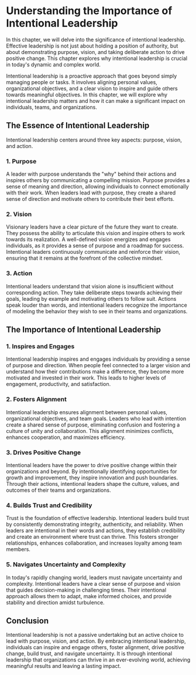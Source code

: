 Understanding the Importance of Intentional Leadership
===============================================================

In this chapter, we will delve into the significance of intentional leadership. Effective leadership is not just about holding a position of authority, but about demonstrating purpose, vision, and taking deliberate action to drive positive change. This chapter explores why intentional leadership is crucial in today's dynamic and complex world.



Intentional leadership is a proactive approach that goes beyond simply managing people or tasks. It involves aligning personal values, organizational objectives, and a clear vision to inspire and guide others towards meaningful objectives. In this chapter, we will explore why intentional leadership matters and how it can make a significant impact on individuals, teams, and organizations.

The Essence of Intentional Leadership
-------------------------------------

Intentional leadership centers around three key aspects: purpose, vision, and action.

### 1. **Purpose**

A leader with purpose understands the "why" behind their actions and inspires others by communicating a compelling mission. Purpose provides a sense of meaning and direction, allowing individuals to connect emotionally with their work. When leaders lead with purpose, they create a shared sense of direction and motivate others to contribute their best efforts.

### 2. **Vision**

Visionary leaders have a clear picture of the future they want to create. They possess the ability to articulate this vision and inspire others to work towards its realization. A well-defined vision energizes and engages individuals, as it provides a sense of purpose and a roadmap for success. Intentional leaders continuously communicate and reinforce their vision, ensuring that it remains at the forefront of the collective mindset.

### 3. **Action**

Intentional leaders understand that vision alone is insufficient without corresponding action. They take deliberate steps towards achieving their goals, leading by example and motivating others to follow suit. Actions speak louder than words, and intentional leaders recognize the importance of modeling the behavior they wish to see in their teams and organizations.

The Importance of Intentional Leadership
----------------------------------------

### 1. **Inspires and Engages**

Intentional leadership inspires and engages individuals by providing a sense of purpose and direction. When people feel connected to a larger vision and understand how their contributions make a difference, they become more motivated and invested in their work. This leads to higher levels of engagement, productivity, and satisfaction.

### 2. **Fosters Alignment**

Intentional leadership ensures alignment between personal values, organizational objectives, and team goals. Leaders who lead with intention create a shared sense of purpose, eliminating confusion and fostering a culture of unity and collaboration. This alignment minimizes conflicts, enhances cooperation, and maximizes efficiency.

### 3. **Drives Positive Change**

Intentional leaders have the power to drive positive change within their organizations and beyond. By intentionally identifying opportunities for growth and improvement, they inspire innovation and push boundaries. Through their actions, intentional leaders shape the culture, values, and outcomes of their teams and organizations.

### 4. **Builds Trust and Credibility**

Trust is the foundation of effective leadership. Intentional leaders build trust by consistently demonstrating integrity, authenticity, and reliability. When leaders are intentional in their words and actions, they establish credibility and create an environment where trust can thrive. This fosters stronger relationships, enhances collaboration, and increases loyalty among team members.

### 5. **Navigates Uncertainty and Complexity**

In today's rapidly changing world, leaders must navigate uncertainty and complexity. Intentional leaders have a clear sense of purpose and vision that guides decision-making in challenging times. Their intentional approach allows them to adapt, make informed choices, and provide stability and direction amidst turbulence.

Conclusion
----------

Intentional leadership is not a passive undertaking but an active choice to lead with purpose, vision, and action. By embracing intentional leadership, individuals can inspire and engage others, foster alignment, drive positive change, build trust, and navigate uncertainty. It is through intentional leadership that organizations can thrive in an ever-evolving world, achieving meaningful results and leaving a lasting impact.
